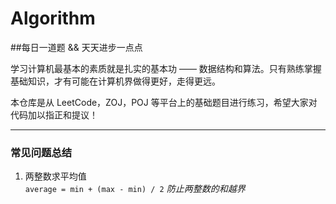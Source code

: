 # Algorithm

##每日一道题 && 天天进步一点点   

学习计算机最基本的素质就是扎实的基本功 —— 数据结构和算法。只有熟练掌握基础知识，才有可能在计算机界做得更好，走得更远。

本仓库是从 LeetCode，ZOJ，POJ 等平台上的基础题目进行练习，希望大家对代码加以指正和提议！

---

### 常见问题总结
1. 两整数求平均值      
`average = min + (max - min) / 2`       *防止两整数的和越界*    